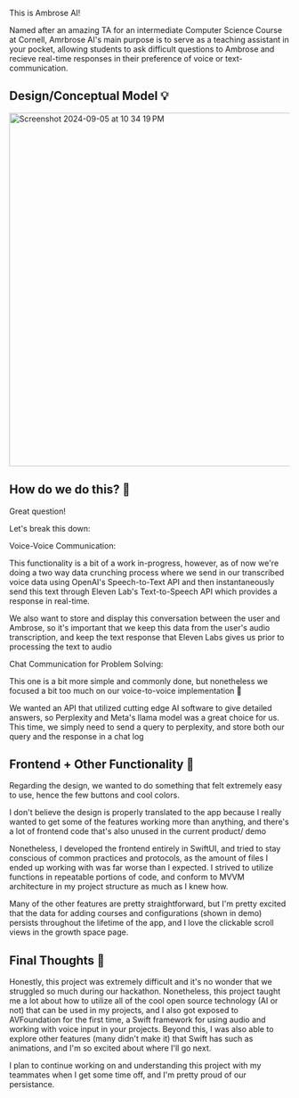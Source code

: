 This is Ambrose AI! 

Named after an amazing TA for an intermediate Computer Science Course at Cornell, Amrbrose AI's main purpose is to serve as a teaching assistant in your pocket, allowing 
students to ask difficult questions to Ambrose and recieve real-time responses in their preference of voice or text-communication. 

## Design/Conceptual Model 💡

<img width="634" alt="Screenshot 2024-09-05 at 10 34 19 PM" src="https://github.com/user-attachments/assets/44bddddd-2603-45ae-9802-282a0645b270">

## How do we do this? 🧐

Great question! 

Let's break this down:

Voice-Voice Communication:

This functionality is a bit of a work in-progress, however, as of now we're doing a two way data crunching process where we send in our transcribed voice data using OpenAI's Speech-to-Text
API and then instantaneously send this text through Eleven Lab's Text-to-Speech API which provides a response in real-time.

We also want to store and display this conversation between the user and Ambrose, so it's important that we keep this data from the user's audio transcription, and keep the text response that 
Eleven Labs gives us prior to processing the text to audio

Chat Communication for Problem Solving:

This one is a bit more simple and commonly done, but nonetheless we focused a bit too much on our voice-to-voice implementation 🙈

We wanted an API that utilized cutting edge AI software to give detailed answers, so Perplexity and Meta's llama model was a great choice for us. This time, we simply need to send a query to perplexity, 
and store both our query and the response in a chat log

## Frontend + Other Functionality 📲

Regarding the design, we wanted to do something that felt extremely easy to use, hence the few buttons and cool colors.

I don't believe the design is properly translated to the app because I really wanted to get some of the features working more than anything, and there's a lot of frontend code that's also unused in the current product/ demo

Nonetheless, I developed the frontend entirely in SwiftUI, and tried to stay conscious of common practices and protocols, as the amount of files I ended up working with was far worse than I expected.
I strived to utilize functions in repeatable portions of code, and conform to MVVM architecture in my project structure as much as I knew how. 

Many of the other features are pretty straightforward, but I'm pretty excited that the data for adding courses and configurations (shown in demo) persists throughout the lifetime of the app, 
and I love the clickable scroll views in the growth space page. 

## Final Thoughts 💭

Honestly, this project was extremely difficult and it's no wonder that we struggled so much during our hackathon. Nonetheless, this project taught me a lot about how to utilize all of the cool open source
technology (AI or not) that can be used in my projects, and I also got exposed to AVFoundation for the first time, a Swift framework for using audio and working with voice input in your projects. Beyond this, 
I was also able to explore other features (many didn't make it) that Swift has such as animations, and I'm so excited about where I'll go next.

I plan to continue working on and understanding this project with my teammates when I get some time off, and I'm pretty proud of our persistance.
